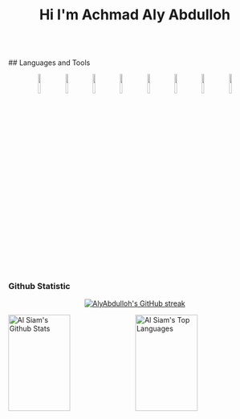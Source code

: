 <h1 align="center">Hi I'm Achmad Aly Abdulloh</h1>
<br><br><br>
## Languages and Tools

<p align="center">
<img width="10%" src="https://www.vectorlogo.zone/logos/php/php-ar21.svg">
<img width="10%" src="https://www.vectorlogo.zone/logos/laravel/laravel-ar21.svg">
<img width="10%" src="https://www.vectorlogo.zone/logos/python/python-ar21.svg">
<img width="10%" src="https://www.vectorlogo.zone/logos/java/java-ar21.svg">
<!-- <img width="10%" src="https://www.vectorlogo.zone/logos/flutterio/flutterio-ar21.svg">
<img width="10%" src="https://www.vectorlogo.zone/logos/android/android-ar21.svg"> -->
<img width="10%" src="https://www.vectorlogo.zone/logos/javascript/javascript-ar21.svg">
<img width="10%" src="https://www.vectorlogo.zone/logos/angular/angular-ar21.svg">
<img width="10%" src="https://www.vectorlogo.zone/logos/mysql/mysql-ar21.svg">
<img width="10%" src="https://www.vectorlogo.zone/logos/git-scm/git-scm-ar21.svg">
</p>

### Github Statistic
<p align="center">
  <a href="https://github.com/AlyAbdulloh">
    <img src="https://github-readme-streak-stats.herokuapp.com/?user=AlyAbdulloh&theme=tokyonight&hide_border=true" alt="AlyAbdulloh's GitHub streak"/>
  </a>
</p>
<a> 
  <a href="https://github.com/AlyAbdulloh"><img alt="Al Siam's Github Stats" src="https://denvercoder1-github-readme-stats.vercel.app/api?username=AlyAbdulloh&show_icons=true&count_private=true&theme=tokyonight&hide_border=true" height="192px" width="49.5%"/></a>
  <a href="https://github.com/AlyAbdulloh"><img alt="Al Siam's Top Languages" src="https://denvercoder1-github-readme-stats.vercel.app/api/top-langs/?username=AlyAbdulloh&langs_count=8&layout=compact&theme=tokyonight&hide_border=true" height="192px" width="49.5%"/></a>
  <br/>
</a>

